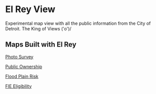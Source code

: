 # El Rey View

Experimental map view with all the public information from the City of Detroit. The King of Views \('o')/

## Maps Built with El Rey 

[Photo Survey](https://cityofdetroit.github.io/photosurvey/app/)

[Public Ownership](http://gis.detroitmi.gov/public-view/)

[Flood Plain Risk](http://gis.detroitmi.gov/fema/)

[FIE Eligibility](http://gis.detroitmi.gov/fie/)



